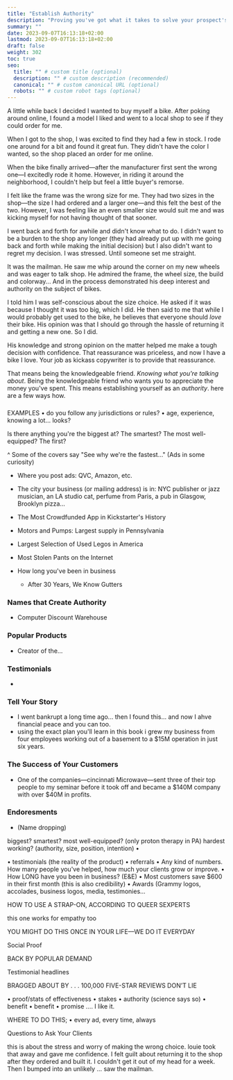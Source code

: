 ```yaml
---
title: "Establish Authority"
description: "Proving you've got what it takes to solve your prospect's problem."
summary: ""
date: 2023-09-07T16:13:18+02:00
lastmod: 2023-09-07T16:13:18+02:00
draft: false
weight: 302
toc: true
seo:
  title: "" # custom title (optional)
  description: "" # custom description (recommended)
  canonical: "" # custom canonical URL (optional)
  robots: "" # custom robot tags (optional)
---
```


A little while back I decided I wanted to buy myself a bike. After poking around online, I found a model I liked and went to a local shop to see if they could order for me.

When I got to the shop, I was excited to find they had a few in stock. I rode one around for a bit and found it great fun. They didn't have the color I wanted, so the shop placed an order for me online.

When the bike finally arrived&mdash;after the manufacturer first sent the wrong one&mdash;I excitedly rode it home. However, in riding it around the neighborhood, I couldn't help but feel a little buyer's remorse.

I felt like the frame was the wrong size for me. They had two sizes in the shop&mdash;the size I had ordered and a larger one&mdash;and this felt the best of the two. However, I was feeling like an even smaller size would suit me and was kicking myself for not having thought of that sooner.

I went back and forth for awhile and didn't know what to do. I didn't want to be a burden to the shop any longer (they had already put up with me going back and forth while making the initial decision) but I also didn't want to regret my decision. I was stressed. Until someone set me straight.

It was the mailman. He saw me whip around the corner on my new wheels and was eager to talk shop. He admired the frame, the wheel size, the build and colorway... And in the process demonstrated his deep interest and authority on the subject of bikes.

I told him I was self-conscious about the size choice. He asked if it was because I thought it was too big, which I did. He then said to me that while I would probably get used to the bike, he believes that everyone should *love* their bike. His opinion was that I should go through the hassle of returning it and getting a new one. So I did.

His knowledge and strong opinion on the matter helped me make a tough decision with confidence. That reassurance was priceless, and now I have a bike I love. Your job as kickass copywriter is to provide that reassurance.

That means being the knowledgeable friend. *Knowing what you're talking about*. Being the knowledgeable friend who wants you to appreciate the money you've spent. This means establishing yourself as an *authority*. here are a few ways how.

###



EXAMPLES
  • do you follow any jurisdictions or rules?
  • age, experience, knowing a lot… looks?

Is there anything you're the biggest at? The smartest? The most well-equipped? The first?




^ Some of the covers say "See why we're the fastest…" (Ads in some curiosity)




* Where you post ads: QVC, Amazon, etc.
* The city your business (or mailing address) is in: NYC publisher or jazz musician, an LA studio cat, perfume from Paris, a pub in Glasgow, Brooklyn pizza...




* The Most Crowdfunded App in Kickstarter's History
* Motors and Pumps: Largest supply in Pennsylvania
* Largest Selection of Used Legos in America
* Most Stolen Pants on the Internet

* How long you've been in business
  * After 30 Years, We Know Gutters

### Names that Create Authority

* Computer Discount Warehouse

### Popular Products

* Creator of the...

### Testimonials

*

### Tell Your Story

* I went bankrupt a long time ago... then I found this... and now I ahve financial peace and you can too.
* using the exact plan you'll learn in this book i grew my business from four employees working out of a basement to a $15M operation in just six years.

### The Success of Your Customers

* One of the companies&mdash;cincinnati Microwave&mdash;sent three of their top people to my seminar before it took off and became a $140M company with over $40M in profits.

### Endoresments

* (Name dropping)

biggest? smartest? most well-equipped? (only proton therapy in PA) hardest working? (authority, size, position, intention)
  •

  • testimonials (the reality of the product)
  • referrals
  • Any kind of numbers. How many people you've helped, how much your clients grow or improve.
  • How LONG have you been in business? (E&E)
  • Most customers save $600 in their first month (this is also credibility)
  • Awards (Grammy logos, accolades, business logos, media, testimonies…





HOW TO USE A STRAP-ON, ACCORDING TO QUEER SEXPERTS



this one works for empathy too

YOU MIGHT DO THIS ONCE IN YOUR LIFE––WE DO IT EVERYDAY

Social Proof

BACK BY POPULAR DEMAND


Testimonial headlines



BRAGGED ABOUT BY . . .
100,000 FIVE-STAR REVIEWS DON’T LIE



• proof/stats of effectiveness
• stakes
• authority (science says so)
• benefit
• benefit
• promise
…. I like it.







WHERE TO DO THIS;
  • every ad, every time, always

Questions to Ask Your Clients


this is about the stress and worry of making the wrong choice. louie took that away and gave me confidence. I felt guilt about returning it to the shop after they ordered and built it. I couldn't get it out of my head for a week. Then I bumped into an unlikely ... saw the mailman.
